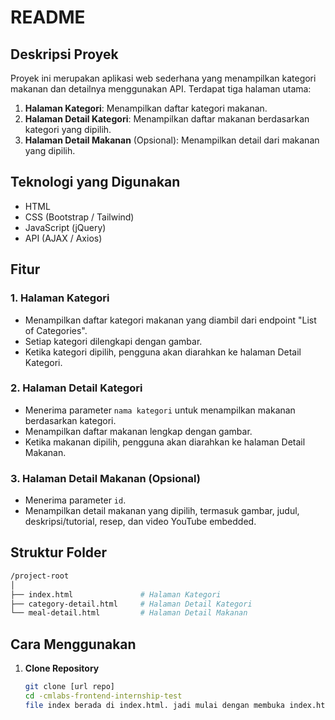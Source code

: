 # README

## Deskripsi Proyek

Proyek ini merupakan aplikasi web sederhana yang menampilkan kategori makanan dan detailnya menggunakan API. Terdapat tiga halaman utama:

1. **Halaman Kategori**: Menampilkan daftar kategori makanan.
2. **Halaman Detail Kategori**: Menampilkan daftar makanan berdasarkan kategori yang dipilih.
3. **Halaman Detail Makanan** (Opsional): Menampilkan detail dari makanan yang dipilih.

## Teknologi yang Digunakan

- HTML
- CSS (Bootstrap / Tailwind)
- JavaScript (jQuery)
- API (AJAX / Axios)

## Fitur

### 1. Halaman Kategori
- Menampilkan daftar kategori makanan yang diambil dari endpoint "List of Categories".
- Setiap kategori dilengkapi dengan gambar.
- Ketika kategori dipilih, pengguna akan diarahkan ke halaman Detail Kategori.

### 2. Halaman Detail Kategori
- Menerima parameter `nama kategori` untuk menampilkan makanan berdasarkan kategori.
- Menampilkan daftar makanan lengkap dengan gambar.
- Ketika makanan dipilih, pengguna akan diarahkan ke halaman Detail Makanan.

### 3. Halaman Detail Makanan (Opsional)
- Menerima parameter `id`.
- Menampilkan detail makanan yang dipilih, termasuk gambar, judul, deskripsi/tutorial, resep, dan video YouTube embedded.

## Struktur Folder
```bash
/project-root
│
├── index.html               # Halaman Kategori
├── category-detail.html     # Halaman Detail Kategori
└── meal-detail.html         # Halaman Detail Makanan

```

## Cara Menggunakan

1. **Clone Repository**
   ```bash
   git clone [url repo]
   cd -cmlabs-frontend-internship-test
   file index berada di index.html. jadi mulai dengan membuka index.html terlebih dahulu
